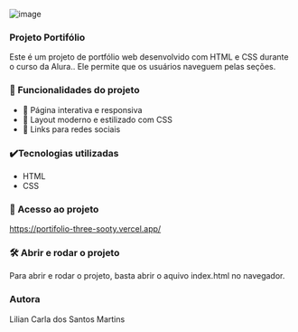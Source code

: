 
![image](https://github.com/user-attachments/assets/8b0171d3-1734-4e0b-9663-b09b6e90a765)

### Projeto Portifólio
Este é um projeto de portfólio web desenvolvido com HTML e CSS  durante o curso da Alura.. Ele permite que os usuários naveguem pelas seções. 

### 🔨 Funcionalidades do projeto

- 📌 Página interativa e responsiva
- 🎨 Layout moderno e estilizado com CSS
- 🔗 Links para redes sociais

### ✔️Tecnologias utilizadas

- HTML
- CSS

### 📁 Acesso ao projeto

https://portifolio-three-sooty.vercel.app/

### 🛠️ Abrir e rodar o projeto
Para abrir e rodar o projeto, basta abrir o aquivo index.html no navegador.

### Autora


Lilian Carla dos Santos Martins
